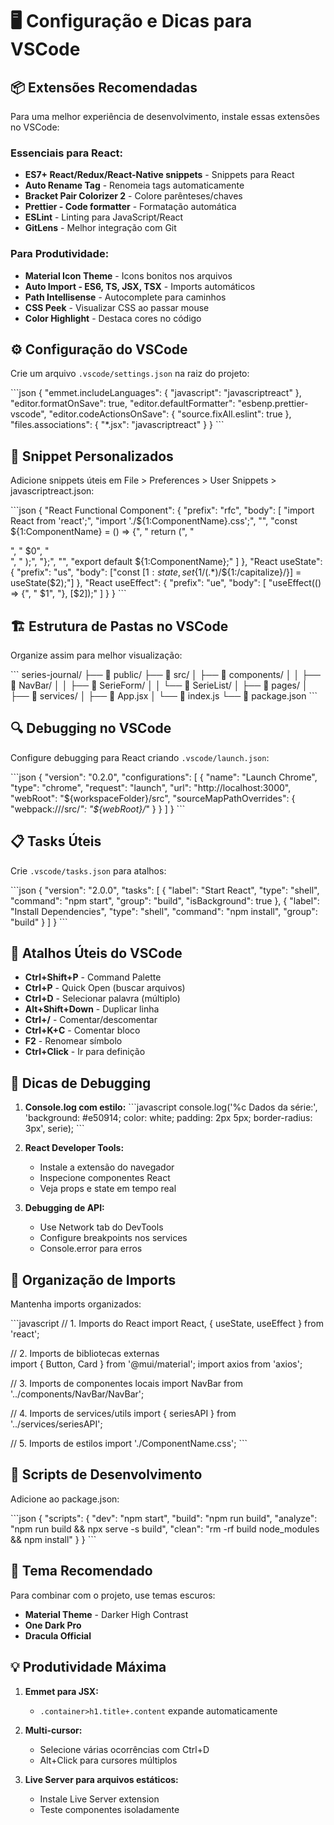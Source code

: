 # 🖥️ Configuração e Dicas para VSCode

## 📦 Extensões Recomendadas

Para uma melhor experiência de desenvolvimento, instale essas extensões no VSCode:

### Essenciais para React:
- **ES7+ React/Redux/React-Native snippets** - Snippets para React
- **Auto Rename Tag** - Renomeia tags automaticamente  
- **Bracket Pair Colorizer 2** - Colore parênteses/chaves
- **Prettier - Code formatter** - Formatação automática
- **ESLint** - Linting para JavaScript/React
- **GitLens** - Melhor integração com Git

### Para Produtividade:
- **Material Icon Theme** - Icons bonitos nos arquivos
- **Auto Import - ES6, TS, JSX, TSX** - Imports automáticos
- **Path Intellisense** - Autocomplete para caminhos
- **CSS Peek** - Visualizar CSS ao passar mouse
- **Color Highlight** - Destaca cores no código

## ⚙️ Configuração do VSCode

Crie um arquivo `.vscode/settings.json` na raiz do projeto:

\`\`\`json
{
  "emmet.includeLanguages": {
    "javascript": "javascriptreact"
  },
  "editor.formatOnSave": true,
  "editor.defaultFormatter": "esbenp.prettier-vscode",
  "editor.codeActionsOnSave": {
    "source.fixAll.eslint": true
  },
  "files.associations": {
    "*.jsx": "javascriptreact"
  }
}
\`\`\`

## 🎨 Snippet Personalizados

Adicione snippets úteis em File > Preferences > User Snippets > javascriptreact.json:

\`\`\`json
{
  "React Functional Component": {
    "prefix": "rfc",
    "body": [
      "import React from 'react';",
      "import './${1:ComponentName}.css';",
      "",
      "const ${1:ComponentName} = () => {",
      "  return (",
      "    <div className='${1/(.*)/${1:/downcase}/}-container'>",
      "      $0",
      "    </div>",
      "  );",
      "};",
      "",
      "export default ${1:ComponentName};"
    ]
  },
  "React useState": {
    "prefix": "us",
    "body": ["const [${1:state}, set${1/(.*)/${1:/capitalize}/}] = useState($2);"]
  },
  "React useEffect": {
    "prefix": "ue",
    "body": [
      "useEffect(() => {",
      "  $1",
      "}, [$2]);"
    ]
  }
}
\`\`\`

## 🏗️ Estrutura de Pastas no VSCode

Organize assim para melhor visualização:

\`\`\`
series-journal/
├── 📁 public/
├── 📁 src/
│   ├── 📁 components/
│   │   ├── 📁 NavBar/
│   │   ├── 📁 SerieForm/
│   │   └── 📁 SerieList/
│   ├── 📁 pages/
│   ├── 📁 services/
│   ├── 📄 App.jsx
│   └── 📄 index.js
└── 📄 package.json
\`\`\`

## 🔍 Debugging no VSCode

Configure debugging para React criando `.vscode/launch.json`:

\`\`\`json
{
  "version": "0.2.0",
  "configurations": [
    {
      "name": "Launch Chrome",
      "type": "chrome",
      "request": "launch",
      "url": "http://localhost:3000",
      "webRoot": "\${workspaceFolder}/src",
      "sourceMapPathOverrides": {
        "webpack:///src/*": "\${webRoot}/*"
      }
    }
  ]
}
\`\`\`

## 📋 Tasks Úteis

Crie `.vscode/tasks.json` para atalhos:

\`\`\`json
{
  "version": "2.0.0",
  "tasks": [
    {
      "label": "Start React",
      "type": "shell",
      "command": "npm start",
      "group": "build",
      "isBackground": true
    },
    {
      "label": "Install Dependencies",
      "type": "shell", 
      "command": "npm install",
      "group": "build"
    }
  ]
}
\`\`\`

## 🎯 Atalhos Úteis do VSCode

- **Ctrl+Shift+P** - Command Palette
- **Ctrl+P** - Quick Open (buscar arquivos)
- **Ctrl+D** - Selecionar palavra (múltiplo)
- **Alt+Shift+Down** - Duplicar linha
- **Ctrl+/** - Comentar/descomentar
- **Ctrl+K+C** - Comentar bloco
- **F2** - Renomear símbolo
- **Ctrl+Click** - Ir para definição

## 🐛 Dicas de Debugging

1. **Console.log com estilo:**
\`\`\`javascript
console.log('%c Dados da série:', 'background: #e50914; color: white; padding: 2px 5px; border-radius: 3px', serie);
\`\`\`

2. **React Developer Tools:**
   - Instale a extensão do navegador
   - Inspecione componentes React
   - Veja props e state em tempo real

3. **Debugging de API:**
   - Use Network tab do DevTools
   - Configure breakpoints nos services
   - Console.error para erros

## 📁 Organização de Imports

Mantenha imports organizados:

\`\`\`javascript
// 1. Imports do React
import React, { useState, useEffect } from 'react';

// 2. Imports de bibliotecas externas  
import { Button, Card } from '@mui/material';
import axios from 'axios';

// 3. Imports de componentes locais
import NavBar from '../components/NavBar/NavBar';

// 4. Imports de services/utils
import { seriesAPI } from '../services/seriesAPI';

// 5. Imports de estilos
import './ComponentName.css';
\`\`\`

## 🚀 Scripts de Desenvolvimento

Adicione ao package.json:

\`\`\`json
{
  "scripts": {
    "dev": "npm start",
    "build": "npm run build",
    "analyze": "npm run build && npx serve -s build",
    "clean": "rm -rf build node_modules && npm install"
  }
}
\`\`\`

## 🎨 Tema Recomendado

Para combinar com o projeto, use temas escuros:
- **Material Theme** - Darker High Contrast
- **One Dark Pro** 
- **Dracula Official**

## 💡 Produtividade Máxima

1. **Emmet para JSX:**
   - `.container>h1.title+.content` expande automaticamente

2. **Multi-cursor:**
   - Selecione várias ocorrências com Ctrl+D
   - Alt+Click para cursores múltiplos

3. **Live Server para arquivos estáticos:**
   - Instale Live Server extension
   - Teste componentes isoladamente
